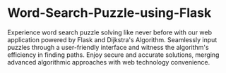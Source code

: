 # Word-Search-Puzzle-using-Flask
Experience word search puzzle solving like never before with our web application powered by Flask and Dijkstra's Algorithm. Seamlessly input puzzles through a user-friendly interface and witness the algorithm's efficiency in finding paths. Enjoy secure and accurate solutions, merging advanced algorithmic approaches with web technology convenience.
